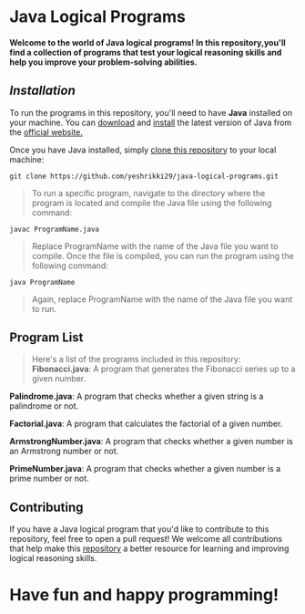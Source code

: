 # Java Logical Programs

#### Welcome to the world of Java logical programs! In this repository,you'll find a collection of programs that test your logical reasoning skills and help you improve your problem-solving abilities.

## ***Installation***

To run the programs in this repository, you'll need to have **Java** installed on your machine. You can [download](https://www.java.com/download/ie_manual.jsp) and [install](https://www.java.com/download/ie_manual.jsp) the latest version of Java from the [official website.](https://www.java.com)

Once you have Java installed, simply [clone this repository](https://github.com/yeshrikki29/java-logical-programs.git) to your local machine:

`git clone https://github.com/yeshrikki29/java-logical-programs.git`

>To run a specific program, navigate to the directory where the program is located and compile the Java file using the following command:

`javac ProgramName.java`

>Replace ProgramName with the name of the Java file you want to compile. Once the file is compiled, you can run the program using the following command:

`java ProgramName`

>Again, replace ProgramName with the name of the Java file you want to run.
## **Program List**

>Here's a list of the programs included in this repository:
**Fibonacci.java**: A program that generates the Fibonacci series up to a given number.

**Palindrome.java**: A program that checks whether a given string is a palindrome or not.

**Factorial.java**: A program that calculates the factorial of a given number.

**ArmstrongNumber.java**: A program that checks whether a given number is an Armstrong number or not.

**PrimeNumber.java**: A program that checks whether a given number is a prime number or not.


## **Contributing**

If you have a Java logical program that you'd like to contribute to this repository, feel free to open a pull request! We welcome all contributions that help make this [repository](https://github.com/yeshrikki29/Java/) a better resource for learning and improving logical reasoning skills.


# **Have fun and happy programming!**

